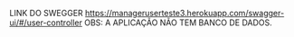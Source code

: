 LINK DO SWEGGER https://manageruserteste3.herokuapp.com/swagger-ui/#/user-controller
OBS: A APLICAÇÃO NÃO TEM BANCO DE DADOS.
